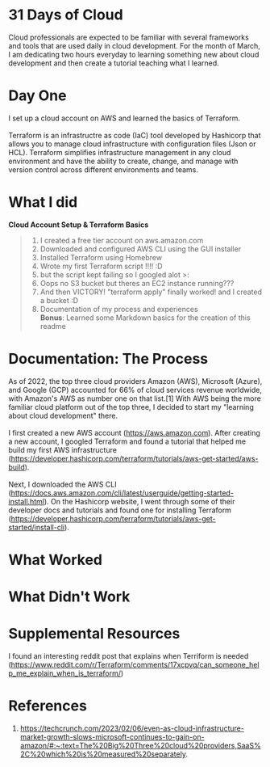 # 31 Days of Cloud

Cloud professionals are expected to be familiar with several frameworks and tools that are used daily in cloud development. For the month of March, I am dedicating two hours everyday to learning something new about cloud development and then create a tutorial teaching what I learned. 

# Day One

I set up a cloud account on AWS and learned the basics of Terraform.
<br><br>
Terraform is an infrastructre as code (IaC) tool developed by Hashicorp that allows you to manage cloud infrastructure with configuration files (Json or HCL). Terraform simplifies infrastructure management in any cloud environment and have the ability to create, change, and manage with version control across different environments and teams. 

# What I did

**Cloud Account Setup & Terraform Basics**
> 1. I created a free tier account on aws.amazon.com
> 2. Downloaded and configured AWS CLI using the GUI installer
> 3. Installed Terraform using Homebrew 
> 4. Wrote my first Terraform script !!!! :D
> 5. but the script kept failing so I googled alot >:
> 6. Oops no S3 bucket but theres an EC2 instance running???
> 7. And then VICTORY! "terraform apply" finally worked! and I created a bucket :D
> 8. Documentation of my process and experiences
> <br>**Bonus**: Learned some Markdown basics for the creation of this readme

# Documentation: The Process

As of 2022, the top three cloud providers Amazon (AWS), Microsoft (Azure), and Google (GCP) accounted for 66% of cloud services revenue worldwide, with Amazon's AWS as number one on that list.[1] With AWS being the more familiar cloud platform out of the top three, I decided to start my "learning about cloud development" there. 
<br><br>I first created a new AWS account (https://aws.amazon.com). After creating a new account, I googled Terraform and found a tutorial that helped me build my first AWS infrastructure (https://developer.hashicorp.com/terraform/tutorials/aws-get-started/aws-build).
<br><br>
Next, I downloaded the AWS CLI (https://docs.aws.amazon.com/cli/latest/userguide/getting-started-install.html). On the Hashicorp website, I went through some of their developer docs and tutorials and found one for installing Terraform (https://developer.hashicorp.com/terraform/tutorials/aws-get-started/install-cli). 

# What Worked


# What Didn't Work



# Supplemental Resources

I found an interesting reddit post that explains when Terriform is needed (https://www.reddit.com/r/Terraform/comments/17xcpvq/can_someone_help_me_explain_when_is_terraform/) 

# References

1. https://techcrunch.com/2023/02/06/even-as-cloud-infrastructure-market-growth-slows-microsoft-continues-to-gain-on-amazon/#:~:text=The%20Big%20Three%20cloud%20providers,SaaS%2C%20which%20is%20measured%20separately.